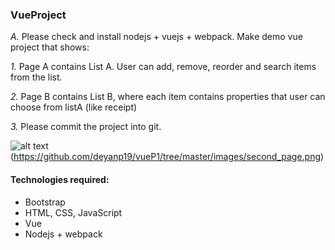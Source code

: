 ### VueProject 
 
*A.* Please check and  install  nodejs + vuejs + webpack.
Make demo vue project that shows:

*1.* Page A contains List A. User can add, remove, reorder and search items from the list.

*2.* Page B contains List B, where each item contains properties that user can choose from listA (like receipt)

*3.* Please commit the project into git.

![alt text](https://github.com/deyanp19/vueP1/tree/master/images/front_page.png)(https://github.com/deyanp19/vueP1/tree/master/images/second_page.png)

#### Technologies required:
* Bootstrap 
* HTML, CSS, JavaScript
* Vue
* Nodejs + webpack

